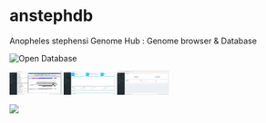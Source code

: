 # anstephdb
Anopheles stephensi Genome Hub : Genome browser &amp; Database

![Open Database](http://3.93.125.130/tigs/anstephdb/)

<img src="https://github.com/SaurabhWhadgar/anstephdb/blob/master/anstephdb10.png" width="18%"></img>
<img src="https://github.com/SaurabhWhadgar/anstephdb/blob/master/anstephdb20.png" width="18%"></img>
<img src="https://github.com/SaurabhWhadgar/anstephdb/blob/master/anstephdb30.png" width="18%"></img> 

![](http://3.93.125.130/tigs/landing.png)
